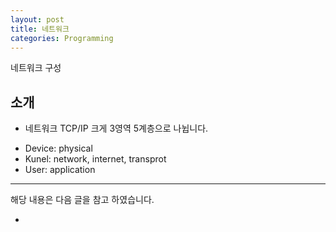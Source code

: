 ```yaml
---
layout: post
title: 네트워크
categories: Programming
---
```


네트워크 구성

## 소개

- 네트워크 TCP/IP
  크게 3영역 5계층으로 나뉩니다.

* Device: physical
* Kunel: network, internet, transprot
* User: application

---

해당 내용은 다음 글을 참고 하였습니다.

- 
